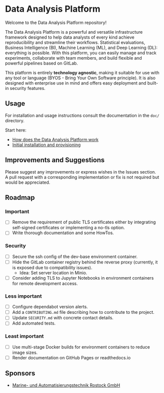 

# Data Analysis Platform

Welcome to the Data Analysis Platform repository!

The Data Analysis Platform is a powerful and versatile infrastructure framework designed to help data analysts of every kind achieve reproducibility and streamline their workflows. Statistical evaluations, Business Intelligence (BI), Machine Learning (ML), and  Deep Learning (DL): everything is possible. With this platform, you can easily manage and track experiments, collaborate with team members, and build flexible and powerful pipelines based on GitLab.

This platform is entirely **technology agnostic**, making it suitable for use with any tool or language (BYOS - Bring Your Own Software principle). It is also designed with enterprise use in mind and offers easy deployment and built-in security features.


## Usage

For installation and usage instructions consult the documentation in the `doc/` directory.

Start here:

- [How does the Data Analysis Platform work](doc/architecture.md)
- [Initial installation and provisioning](doc/provision.md)

## Improvements and Suggestions

Please suggest any improvements or express wishes in the Issues section. A pull request with a corresponding implementation or fix is not required but would be appreciated.

## Roadmap

### Important

- [ ] Remove the requirement of public TLS certificates either by integrating self-signed certificates or implementing a no-tls option.
- [ ] Write thorough documentation and some HowTos.

### Security

- [ ] Secure the ssh config of the dev-base environment container.
- [ ] Hide the GitLab container registry behind the reverse proxy (currently, it is exposed due to compatibility issues).
    - Idea: Set server location in Minio.
- [ ] Consider adding TLS to Jupyter Notebooks in environment containers for remote development access.

### Less important

- [ ] Configure dependabot version alerts.
- [ ] Add a `CONTRIBUTING.md` file describing how to contribute to the project.
- [ ] Update `SECURITY.md` with concrete contact details.
- [ ] Add automated tests.

### Least important

- [ ] Use multi-stage Docker builds for environment containers to reduce image sizes.
- [ ] Render documentation on GitHub Pages or readthedocs.io

## Sponsors

- [Marine- und Automatisierungstechnik Rostock GmbH](https://mar-hro.de/en/)

